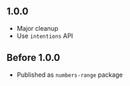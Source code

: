 ## 1.0.0

* Major cleanup
* Use `intentions` API

## Before 1.0.0

* Published as `numbers-range` package

